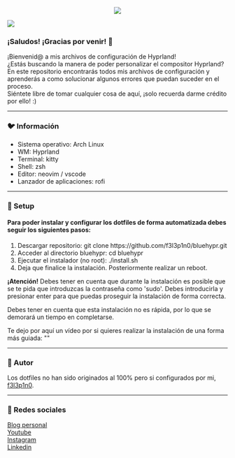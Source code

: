  <html>
  <body>
    <p align="center">
     <img src='https://i.postimg.cc/2SNJjCGs/bluehypr.png'>
   </p>
    <img src='https://i.postimg.cc/hPVn1y5q/swappy-20230705-212445.png'>
   <br/>
   <h3>¡Saludos! ¡Gracias por venir! 🩵</h3>
   <p>
    ¡Bienvenid@ a mis archivos de configuración de Hyprland!<br>
    ¿Estás buscando la manera de poder personalizar el compositor Hyprland?<br>
    En este repositorio encontrarás todos mis archivos de configuración y aprenderás a como solucionar algunos errores que puedan suceder en el proceso.<br>
    Siéntete libre de tomar cualquier cosa de aquí, ¡solo recuerda darme crédito por ello! :)  
   </p>
   <hr>
   <h3>🐦 Información</h3>
    <ul>
     <li>Sistema operativo: Arch Linux</li>
     <li>WM: Hyprland</li>
     <li>Terminal: kitty</li>
     <li>Shell: zsh</li>
     <li>Editor: neovim / vscode</li>
     <li>Lanzador de aplicaciones: rofi</li>
    </ul>
   <hr>
   <h3>🔧 Setup</h3>
   <h4>Para poder instalar y configurar los dotfiles de forma automatizada debes seguir los siguientes pasos:</h4>
   <ol>
    <li>Descargar repositorio: git clone https://github.com/f3l3p1n0/bluehypr.git</li>
    <li>Acceder al directorio bluehypr: cd bluehypr</li>
    <li>Ejecutar el instalador (no root): ./install.sh</li>
    <li>Deja que finalice la instalación. Posteriormente realizar un reboot.</li>
   </ol>
   <p><strong>¡Atención!</strong> Debes tener en cuenta que durante la instalación es posible que se te pida que introduzcas la contraseña como 'sudo'. Debes introducirla y presionar enter para que puedas proseguir la instalación de forma correcta.</p>
   <p>Debes tener en cuenta que esta instalación no es rápida, por lo que se demorará un tiempo en completarse.</p>
   <p>Te dejo por aquí un vídeo por si quieres realizar la instalación de una forma más guiada: ""</p>
   <hr>
   <!--<h3>❌ Posibles problemas y soluciones</h3>
  <h4>En esta sección se abarcarán los posibles problemas y soluciones que vayan surgiendo:</h4>
  <h5><ins>El powermenu se visualiza distorsionado o no funciona</ins></h5>
  <p>El powermenu en mi caso, está configurado para que se pueda visualizar correctamente en la resolución 1920x1080. Si en tu caso no lo visualizas correctamente, deberás dirigirte a la siguiente ruta: <strong>cd ~/.config/rofi/powermenu/</strong></p>
   <p>Posteriormente, deberás abrir el archivo <strong>config.rasi</strong></p>
   <p>En este archivo debes modificar la línea: <strong>mainbox-margin</strong> del apartado Global Properties. Ajusta los parámetros a tu gusto, puedes probar con <strong>15px 40px</strong>.</p>
   <h5><ins>Cambiar resolución a 1920x1080</ins></h5>
   <p>Debo avisar de que los archivos de configuración están adaptados para un monitor que utiliza la resolución 1920 por 1080. Por tanto, esto deberás de tenerlo en cuenta ya que muchos de los aspectos visuales del sistema pueden mostrarse un tanto disorsionados. En máquinas virtuales puede ser mucho más notorio.</p>
   <p>En caso de que visualices ciertos aspectos distorsionados, recomiendo que cambies a una resolución optima. Puedes ayudarte con <strong>Xrandr</strong>.</p>
   <h5><ins>La pantalla de bloqueo no carga la imagen correctamente o no se muestra como debería</ins></h5>
   <p>Para este caso lo que debes hacer es tener una imagen preparada. Debes situarte en el directorio donde se encuentra tu imagen. Posteriormente debes escribir la siguiente comanda en tu terminal: <strong>betterlockscreen -u ruta_de_tu_imagen</strong></p>
   <p>Espera que cargue tu imagen hasta visualizar <strong>'Done'</strong>. Finalmente podrás presionar <strong>ctrl + alt + l</strong> y visualizarás tu imagen en la pantalla de bloqueo.</p>
   <hr>-->
   <h3>👤 Autor</h3>
   <p>Los dotfiles no han sido originados al 100% pero si configurados por mi, <a href="https://github.com/f3l3p1n0">f3l3p1n0</a>.</p>
   <hr>
   <h3>📱 Redes sociales</h3>
   <a href="https://f3l3p1n0.github.io">Blog personal</a><br>
   <a href="https://www.youtube.com/@f3l3p1n0">Youtube</a><br>
   <a href="https://www.instagram.com/f3l3p1n0/?igshid=Mzc1MmZhNjY%3D">Instagram</a><br>
   <a href="https://www.linkedin.com/in/marc-mañé-lobato/">Linkedin</a><br>
  </body>
  </html>
